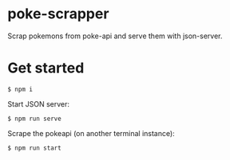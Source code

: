 # poke-scrapper
Scrap pokemons from poke-api and serve them with json-server.

# Get started
```
$ npm i
```

Start JSON server:
```
$ npm run serve
```

Scrape the pokeapi (on another terminal instance):
```
$ npm run start
```
